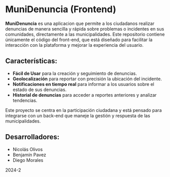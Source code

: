 # MuniDenuncia (Frontend)

**MuniDenuncia** es una aplicacion que permite a los ciudadanos realizar denuncias de manera sencilla y rápida sobre problemas o incidentes en sus comunidades, directamente a las municipalidades. Este repositorio contiene únicamente el código del front-end, que está diseñado para facilitar la interacción con la plataforma y mejorar la experiencia del usuario.

## Características:
- **Fácil de Usar** para la creación y seguimiento de denuncias.
- **Geolocalización** para reportar con precisión la ubicación del incidente.
- **Notificaciones en tiempo real** para informar a los usuarios sobre el estado de sus denuncias.
- **Historial de denuncias** para acceder a reportes anteriores y analizar tendencias.

Este proyecto se centra en la participación ciudadana y está pensado para integrarse con un back-end que maneje la gestión y respuesta de las municipalidades.

## Desarrolladores:
- Nicolás Olivos
- Benjamín Pavez
- Diego Morales

2024-2
